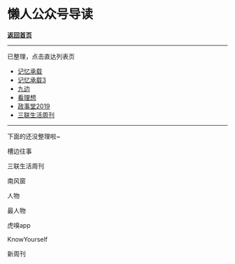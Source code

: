 # 懒人公众号导读

[**返回首页**](/README.md)

***

已整理，点击直达列表页

- [记忆承载](/gzh/记忆承载)
- [记忆承载3](/gzh/记忆承载3)
- [九边](/gzh/九边)
- [看理想](/gzh/看理想.md)
- [政事堂2019](/gzh/政事堂2019)
- [三联生活周刊](/gzh/三联生活周刊)

***

下面的还没整理啦~

槽边往事

三联生活周刊

南风窗

人物

最人物

虎嗅app

KnowYourself

新周刊
